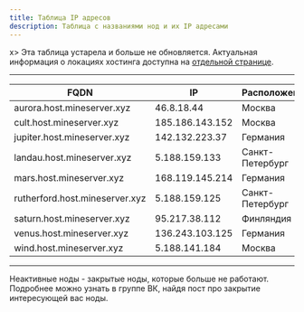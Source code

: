 ```yaml
---
title: Таблица IP адресов
description: Таблица с названиями нод и их IP адресами 
---
```


x> Эта таблица устарела и больше не обновляется. Актуальная информация о локациях хостинга доступна на [отдельной странице](https://superhub.host/locations).

---

| FQDN                           | IP              | Расположение    | Активна |
|--------------------------------|-----------------|-----------------|---------|
| aurora.host.mineserver.xyz     | 46.8.18.44      | Москва          | Да      |
| cult.host.mineserver.xyz       | 185.186.143.152 | Москва          | Да      |
| jupiter.host.mineserver.xyz    | 142.132.223.37  | Германия        | Да      |
| landau.host.mineserver.xyz     | 5.188.159.133   | Санкт-Петербург | Да      |
| mars.host.mineserver.xyz       | 168.119.145.214 | Германия        | Да      |
| rutherford.host.mineserver.xyz | 5.188.159.125   | Санкт-Петербург | Да      |
| saturn.host.mineserver.xyz     | 95.217.38.112   | Финляндия       | Да      |
| venus.host.mineserver.xyz      | 136.243.103.125 | Германия        | Да      |
| wind.host.mineserver.xyz       | 5.188.141.184   | Москва          | Да      |

---

Неактивные ноды - закрытые ноды, которые больше не работают.
Подробнее можно узнать в группе ВК, найдя пост про закрытие интересующей вас ноды.
